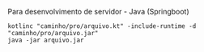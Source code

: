 Para desenvolvimento de servidor - Java (Springboot)

```shell
kotlinc "caminho/pro/arquivo.kt" -include-runtime -d "caminho/pro/arquivo.jar"
java -jar arquivo.jar
```
